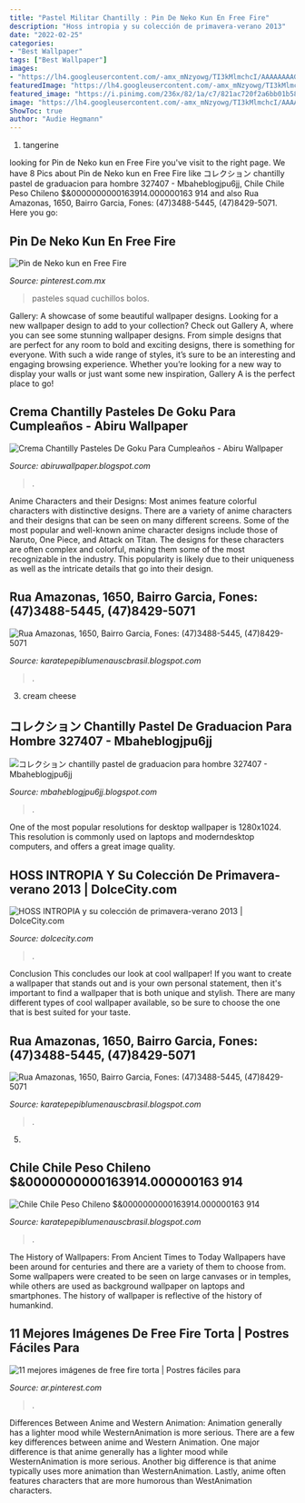 ```yaml
---
title: "Pastel Militar Chantilly : Pin De Neko Kun En Free Fire"
description: "Hoss intropia y su colección de primavera-verano 2013"
date: "2022-02-25"
categories:
- "Best Wallpaper"
tags: ["Best Wallpaper"]
images:
- "https://lh4.googleusercontent.com/-amx_mNzyowg/TI3kMlmchcI/AAAAAAAAGCY/F1DAN_sismg/s512/Karate%252520Pepi%252520Blumenau%252520SC%252520dandee.com.br%252520%252528156%252529.jpg"
featuredImage: "https://lh4.googleusercontent.com/-amx_mNzyowg/TI3kMlmchcI/AAAAAAAAGCY/F1DAN_sismg/s512/Karate%252520Pepi%252520Blumenau%252520SC%252520dandee.com.br%252520%252528156%252529.jpg"
featured_image: "https://i.pinimg.com/236x/82/1a/c7/821ac720f2a6bb01b5876486797d6326.jpg"
image: "https://lh4.googleusercontent.com/-amx_mNzyowg/TI3kMlmchcI/AAAAAAAAGCY/F1DAN_sismg/s512/Karate%252520Pepi%252520Blumenau%252520SC%252520dandee.com.br%252520%252528156%252529.jpg"
ShowToc: true
author: "Audie Hegmann"
---
```



1. tangerine 

	

		
looking for Pin de Neko kun en Free Fire you've visit to the right page. We have 8 Pics about Pin de Neko kun en Free Fire like コレクション chantilly pastel de graduacion para hombre 327407 - Mbaheblogjpu6jj, Chile Chile Peso Chileno $&amp;0000000000163914.000000163 914 and also Rua Amazonas, 1650, Bairro Garcia, Fones: (47)3488-5445, (47)8429-5071. Here you go:
		
    
## Pin De Neko Kun En Free Fire

<img loading=lazy src="https://i.pinimg.com/236x/82/1a/c7/821ac720f2a6bb01b5876486797d6326.jpg" onerror="this.onerror=null;this.src='https://tse1.mm.bing.net/th?id=OIP.QKZF2RRCAXWO6Wvvtmbm0AAAAA&amp;pid=15.1';" alt="Pin de Neko kun en Free Fire">

_Source: pinterest.com.mx_

>pasteles squad cuchillos bolos. 

	

Gallery: A showcase of some beautiful wallpaper designs.
Looking for a new wallpaper design to add to your collection? Check out Gallery A, where you can see some stunning wallpaper designs. From simple designs that are perfect for any room to bold and exciting designs, there is something for everyone. With such a wide range of styles, it’s sure to be an interesting and engaging browsing experience. Whether you’re looking for a new way to display your walls or just want some new inspiration, Gallery A is the perfect place to go!





	
	
    
## Crema Chantilly Pasteles De Goku Para Cumpleaños - Abiru Wallpaper

<img loading=lazy src="https://1.bp.blogspot.com/-GMiJjf0Og0A/X3Cme03H14I/AAAAAAAAtO8/l5MtJ4ExNt4EzZNAu5zTBaaTAqRA17j5gCLcBGAsYHQ/s700/Torta%2BGoku.png" onerror="this.onerror=null;this.src='https://tse3.mm.bing.net/th?id=OIP.tsoqu468WU7LeoWu4tQkcwHaHa&amp;pid=15.1';" alt="Crema Chantilly Pasteles De Goku Para Cumpleaños - Abiru Wallpaper">

_Source: abiruwallpaper.blogspot.com_

>. 

	

Anime Characters and their Designs: Most animes feature colorful characters with distinctive designs.
There are a variety of anime characters and their designs that can be seen on many different screens. Some of the most popular and well-known anime character designs include those of Naruto, One Piece, and Attack on Titan. The designs for these characters are often complex and colorful, making them some of the most recognizable in the industry. This popularity is likely due to their uniqueness as well as the intricate details that go into their design.

    
## Rua Amazonas, 1650, Bairro Garcia, Fones: (47)3488-5445, (47)8429-5071

<img loading=lazy src="https://lh6.googleusercontent.com/-3xVRvVSMDTw/TI3kjO6YFCI/AAAAAAAAGHI/b40wY6Dvvh0/s512/Karate%252520Pepi%252520Blumenau%252520SC%252520dandee.com.br%252520%252528245%252529.jpg" onerror="this.onerror=null;this.src='https://tse4.mm.bing.net/th?id=OIP.dg31F7PKKsdic_UGfD4rJgHaF4&amp;pid=15.1';" alt="Rua Amazonas, 1650, Bairro Garcia, Fones: (47)3488-5445, (47)8429-5071">

_Source: karatepepiblumenauscbrasil.blogspot.com_

>. 

	

3. cream cheese 

    
## コレクション Chantilly Pastel De Graduacion Para Hombre 327407 - Mbaheblogjpu6jj

<img loading=lazy src="https://i.ytimg.com/vi/U_5Dd5WfoAw/maxresdefault.jpg" onerror="this.onerror=null;this.src='https://tse1.mm.bing.net/th?id=OIP.D8gPm1b29UzccvOQ7jNNqAHaEK&amp;pid=15.1';" alt="コレクション chantilly pastel de graduacion para hombre 327407 - Mbaheblogjpu6jj">

_Source: mbaheblogjpu6jj.blogspot.com_

>. 

	

One of the most popular resolutions for desktop wallpaper is 1280x1024. This resolution is commonly used on laptops and moderndesktop computers, and offers a great image quality.

    
## HOSS INTROPIA Y Su Colección De Primavera-verano 2013 | DolceCity.com

<img loading=lazy src="https://defcrpc6rdpo8.cloudfront.net/marcas/up/2013/01/20130109162456020269_hoss-intropia.jpg" onerror="this.onerror=null;this.src='https://tse2.mm.bing.net/th?id=OIP.r3q4f84PulgQgVEYbvMQ5gHaLH&amp;pid=15.1';" alt="HOSS INTROPIA y su colección de primavera-verano 2013 | DolceCity.com">

_Source: dolcecity.com_

>. 

	

Conclusion
This concludes our look at cool wallpaper! If you want to create a wallpaper that stands out and is your own personal statement, then it's important to find a wallpaper that is both unique and stylish. There are many different types of cool wallpaper available, so be sure to choose the one that is best suited for your taste.

    
## Rua Amazonas, 1650, Bairro Garcia, Fones: (47)3488-5445, (47)8429-5071

<img loading=lazy src="https://lh5.googleusercontent.com/-ozVv15gtUYc/TI3kRccCihI/AAAAAAAAGDE/1pLhbhGiesE/s512/Karate%252520Pepi%252520Blumenau%252520SC%252520dandee.com.br%252520%252528119%252529.jpg" onerror="this.onerror=null;this.src='https://tse2.mm.bing.net/th?id=OIP.NshY6eUrjHxsq7S-4i7cjQAAAA&amp;pid=15.1';" alt="Rua Amazonas, 1650, Bairro Garcia, Fones: (47)3488-5445, (47)8429-5071">

_Source: karatepepiblumenauscbrasil.blogspot.com_

>. 

	

5.

    
## Chile Chile Peso Chileno $&amp;0000000000163914.000000163 914

<img loading=lazy src="https://lh4.googleusercontent.com/-amx_mNzyowg/TI3kMlmchcI/AAAAAAAAGCY/F1DAN_sismg/s512/Karate%252520Pepi%252520Blumenau%252520SC%252520dandee.com.br%252520%252528156%252529.jpg" onerror="this.onerror=null;this.src='https://tse2.mm.bing.net/th?id=OIP.6jyYkF6ODTUBhn9aKMUK5QAAAA&amp;pid=15.1';" alt="Chile Chile Peso Chileno $&amp;0000000000163914.000000163 914">

_Source: karatepepiblumenauscbrasil.blogspot.com_

>. 

	

The History of Wallpapers: From Ancient Times to Today
Wallpapers have been around for centuries and there are a variety of them to choose from. Some wallpapers were created to be seen on large canvases or in temples, while others are used as background wallpaper on laptops and smartphones. The history of wallpaper is reflective of the history of humankind.

    
## 11 Mejores Imágenes De Free Fire Torta | Postres Fáciles Para

<img loading=lazy src="https://i.pinimg.com/236x/2e/d9/e9/2ed9e9dd3a622a84d4e6dd80b7711118.jpg" onerror="this.onerror=null;this.src='https://tse3.mm.bing.net/th?id=OIP.1KAmXzAt37cIgCYUJsGHsgAAAA&amp;pid=15.1';" alt="11 mejores imágenes de free fire torta | Postres fáciles para">

_Source: ar.pinterest.com_

>. 

	

Differences Between Anime and Western Animation: Animation generally has a lighter mood while WesternAnimation is more serious.
There are a few key differences between anime and Western Animation. One major difference is that anime generally has a lighter mood while WesternAnimation is more serious. Another big difference is that anime typically uses more animation than WesternAnimation. Lastly, anime often features characters that are more humorous than WestAnimation characters.

